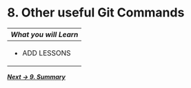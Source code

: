 # 8. Other useful Git Commands

| *What you will Learn* |
|---|
|<ul><li>ADD LESSONS</li></ul>|


<!--Ignoring Things-->
<!--Cherry picking-->
<!--Branches?-->
<!--Creating a repo?-->

***[Next -> 9. Summary]()***

